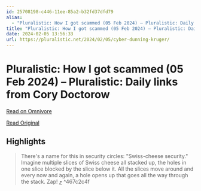 ```yaml
---
id: 25708198-c446-11ee-85a2-b32fd37dfd79
alias:
  - "Pluralistic: How I got scammed (05 Feb 2024) – Pluralistic: Daily links from Cory Doctorow"
title: "Pluralistic: How I got scammed (05 Feb 2024) – Pluralistic: Daily links from Cory Doctorow"
date: 2024-02-05 13:56:33
url: https://pluralistic.net/2024/02/05/cyber-dunning-kruger/
---
```


# Pluralistic: How I got scammed (05 Feb 2024) – Pluralistic: Daily links from Cory Doctorow

[Read on Omnivore](https://omnivore.app/me/pluralistic-how-i-got-scammed-05-feb-2024-pluralistic-daily-link-18d7a2a3ce9)

[Read Original](https://pluralistic.net/2024/02/05/cyber-dunning-kruger/)

## Highlights

> There's a name for this in security circles: "Swiss-cheese security." Imagine multiple slices of Swiss cheese all stacked up, the holes in one slice blocked by the slice below it. All the slices move around and every now and again, a hole opens up that goes all the way through the stack. Zap! [⤴️](https://omnivore.app/me/pluralistic-how-i-got-scammed-05-feb-2024-pluralistic-daily-link-18d7a2a3ce9#467c2c4f-bbe1-415d-8749-f73f5b7d7df1)  ^467c2c4f

